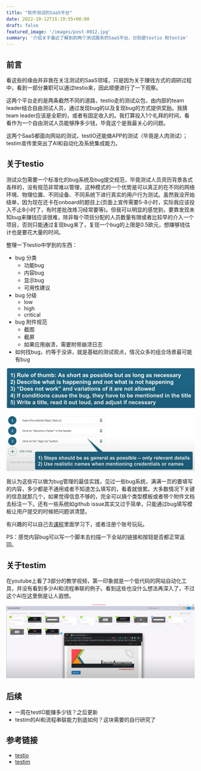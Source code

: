 ```yaml
---
title: "软件测试的SaaS平台"
date: 2022-10-12T15:19:55+08:00
draft: false
featured_image: '/images/post-0012.jpg'
summary: '介绍关于最近了解到的两个测试服务的SaaS平台，分别是testio 和testim'
---
```


## 前言

看这些的缘由并非我在关注测试的SaaS领域，只是因为关于赚钱方式的调研过程中，看到一部分兼职可以通过testio来，因此顺便进行了一下观察。

这两个平台走的是两条截然不同的道路，testio走的测试众包，由内部的team leader结合自由测试人员，通过发现bug的以及复现bug的方式提供奖励。我猜team leader应该是全职的，或者有固定收入的。我打算投入1个礼拜的时间，看看作为一个自由测试人员能够挣多少钱，毕竟这个是我最关心的问题。

这两个SaaS都面向网站的测试，testIO还能做APP的测试（毕竟是人肉测试）；testim宣传里突出了AI和自动化及系统集成能力。

## 关于testio

测试众包需要一个标准化的bug系统及bug提交规范，毕竟测试人员资历背景各式各样的，没有规范非常难以管理，这种模式的一个优势是可以真正的在不同的网络环境、物理位置、不同设备、不同系统下进行真实的用户行为测试。虽然我没开始结单，因为现在还卡在onboard的题目上(页面上宣传需要5-8小时，实际我应该投入不止8小时了，有时差批改练习经常要等)。但我可以明显的感觉到，要靠发现未知bug来赚钱应该很难，除非每个项目分配的人员数量有限或者比较早的介入一个项目，否则只能通过复现bug来了，复现一个bug的上限是0.5欧元，想赚够钱估计也是要花大量的时间。

整理一下testio中学到的东西：
- bug 分类
	- 功能bug
	- 内容bug
    - 显示bug
    - 可用性建议
- bug 分级
	- low
	- high
	- critical
- bug 附件规范
	- 截图
	- 截屏
	- 如果应用崩溃，需要附带崩溃日志
- 如何找bug，约等于没讲，就是基础的测试观点，情况众多的组合场景最可能有bug

![关于bug的title怎么写](/images/pic/testio-how-to-write-title.png)

![关于bug的复现步骤怎么写](/images/pic/testio-how-to-write-steps.png)

我认为这些可以做为bug管理的最佳实践，见过一些bug系统，满满一页的要填写的内容，多少都是不通用或者不知道怎么填写的，看着就很累。大多数情况下关键的信息就那几个，如果觉得信息不够的，完全可以搞个类型模板或者带个附件文档去标注一下。还有一些系统如github issue其实又过于简单，只能通过bug填写模板让用户提交的时候把问题讲清楚。

有兴趣的可以自己去[课程](https://academy.test.io/en/articles/2541949-bug-report-requirements)里面学习下，或者注册个账号玩玩。

PS：感觉内容bug可以写一个脚本去扫描一下全站的链接和按钮是否都正常返回。

## 关于testim

在youtube上看了3部分的教学视频，第一印象就是一个低代码的网站自动化工具，并没有看到多少AI和流程串联的例子。看到这些也没什么想法再深入了，不过这个AI在这里倒是让人遐想。

![testim使用界面](/images/pic/testim-usage.png)

## 后续

- 一周在testIO能赚多少钱？之后更新
- testim的AI和流程串联能力到底如何？这块需要的自行研究了

## 参考链接

- [testio](https://test.io/)
- [testim](https://www.testim.io/)
